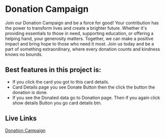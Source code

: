 
# Donation Campaign

Join our Donation Campaign and be a force for good! Your contribution has the power to transform lives and create a brighter future. Whether it's providing essentials to those in need, supporting education, or offering a helping hand, your generosity matters. Together, we can make a positive impact and bring hope to those who need it most. Join us today and be a part of something extraordinary, where every donation counts and kindness knows no bounds.


## Best features in this project is:


- If you click the card you got to this card details.
- Card Details page you see Donate Button then the click the button the donation is done.
- If you see the Donated data go to Donation page. Then if you again click show details Button you go card details btn.

## Live Links
[Donation Campaign](https://site-donation-campaign.netlify.app/)

